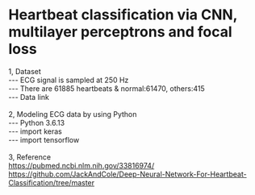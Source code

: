 # Heartbeat classification via CNN, multilayer perceptrons and focal loss
1, Dataset\
---  ECG signal is sampled at 250 Hz\
---  There are 61885 heartbeats & normal:61470, others:415\
---  Data link\
\
2, Modeling ECG data by using Python\
--- Python 3.6.13\
--- import keras\
--- import tensorflow\
\
3, Reference\
   https://pubmed.ncbi.nlm.nih.gov/33816974/ \
   https://github.com/JackAndCole/Deep-Neural-Network-For-Heartbeat-Classification/tree/master
